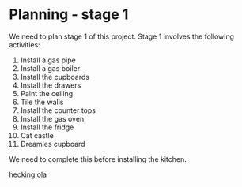 # Planning - stage 1

We need to plan stage 1 of this project. Stage 1 involves the following activities:
1. Install a gas pipe
1. Install a gas boiler
1. Install the cupboards
1. Install the drawers
1. Paint the ceiling
1. Tile the walls
1. Install the counter tops
1. Install the gas oven
1. Install the fridge
1. Cat castle
1. Dreamies cupboard

We need to complete this before installing the kitchen.

hecking
ola

